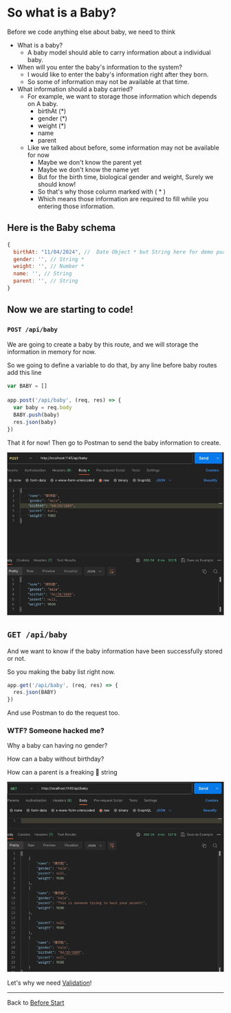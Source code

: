 # So what is a Baby?

Before we code anything else about baby, we need to think 

* What is a baby?
  * A baby model should able to carry information about a individual baby.
* When will you enter the baby's information to the system?
  * I would like to enter the baby's information right after they born.
  * So some of information may not be available at that time.
* What information should a baby carried?
  * For example, we want to storage those information which depends on A baby.
    * birthAt (*)
    * gender (*)
    * weight (*)
    * name
    * parent
  * Like we talked about before, some information may not be available for now
    * Maybe we don't know the parent yet
    * Maybe we don't know the name yet
    * But for the birth time, biological gender and weight, Surely we should know!
    * So that's why those column marked with ( * )
    * Which means those information are required to fill while you entering those information.

## Here is the Baby schema
```javascript
{
  birthAt: "11/04/2024", //  Date Object * but String here for demo purposes
  gender: '', // String *
  weight: '', // Number *
  name: '', // String
  parent: '', // String
}
```

## Now we are starting to code!

### `POST /api/baby`

We are going to create a baby by this route, and we will storage the information in memory for now.

So we going to define a variable to do that, by any line before baby routes add this line

```javascript
var BABY = []

app.post('/api/baby', (req, res) => {
  var baby = req.body 
  BABY.push(baby)
  res.json(baby)
})
```

That it for now! Then go to Postman to send the baby information to create.

![](https://github.com/zackexplosion/Baby-Hospital/blob/main/screenshots/001.jpg?raw=true)

## `GET /api/baby`

And we want to know if the baby information have been successfully stored or not.

So you making the baby list right now.

```javascript
app.get('/api/baby', (req, res) => {
  res.json(BABY)
})
```

And use Postman to do the request too.

### WTF? Someone hacked me?

Why a baby can having no gender?

How can a baby without birthday?

How can a parent is a freaking 🤪 string


![](https://github.com/zackexplosion/Baby-Hospital/blob/main/screenshots/002.jpg?raw=true)


Let's why we need [Validation](./002_simple_validation.md)!

---

Back to [Before Start](./000_before_start.md)



